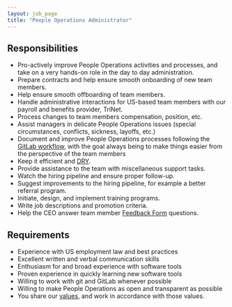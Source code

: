 ```yaml
---
layout: job_page
title: "People Operations Administrator"
---
```


## Responsibilities

* Pro-actively improve People Operations activities and processes,
and take on a very hands-on role in the day to day administration.
* Prepare contracts and help ensure smooth onboarding of new team members.
* Help ensure smooth offboarding of team members.
* Handle administrative interactions for US-based team members with our payroll and benefits provider, TriNet.
* Process changes to team members compensation, position, etc.
* Assist managers in delicate People Operations issues (special circumstances, conflicts, sickness, layoffs, etc.)
* Document and improve People Operations processes following the [GitLab workflow](https://about.gitlab.com/handbook/#gitlab-workflow),
with the goal always being to make things easier from the perspective of the team members
* Keep it efficient and [DRY](https://en.wikipedia.org/wiki/Don%27t_repeat_yourself).
* Provide assistance to the team with miscellaneous support tasks.
* Watch the hiring pipeline and ensure proper follow-up.
* Suggest improvements to the hiring pipeline, for example a better referral program.
* Initiate, design, and implement training programs.
* Write job descriptions and promotion criteria.
* Help the CEO answer team member [Feedback Form](https://about.gitlab.com/culture/) questions.

## Requirements

* Experience with US employment law and best practices
* Excellent written and verbal communication skills
* Enthusiasm for and broad experience with software tools
* Proven experience in quickly learning new software tools
* Willing to work with git and GitLab whenever possible
* Willing to make People Operations as open and transparent as possible
* You share our [values](/handbook/#values), and work in accordance with those values.
